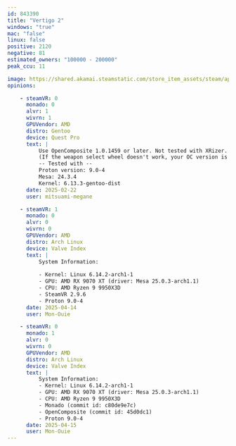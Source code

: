 ```yaml
---
id: 843390
title: "Vertigo 2"
windows: "true"
mac: "false"
linux: false
positive: 2120
negative: 81
estimated_owners: "100000 - 200000"
peak_ccu: 11

image: https://shared.akamai.steamstatic.com/store_item_assets/steam/apps/843390/header.jpg?t=1732293919
opinions:

    - steamVR: 0
      monado: 0
      alvr: 1
      wivrn: 1
      GPUVendor: AMD
      distro: Gentoo
      device: Quest Pro
      text: |
          Use OpenComposite 1.0.1459 or later. Not tested with XRizer.
          (If the weapon select wheel doesn't work, your OC version is too old.)
          -- Tested with --
          Proton version: 9.0-4
          Mesa: 24.3.4
          Kernel: 6.13.3-gentoo-dist
      date: 2025-02-22
      user: mitsuami-megane

    - steamVR: 1
      monado: 0
      alvr: 0
      wivrn: 0
      GPUVendor: AMD
      distro: Arch Linux
      device: Valve Index
      text: |
          System Information:
           
          - Kernel: Linux 6.14.2-arch1-1 
          - GPU: AMD RX 9070 XT (driver: Mesa 25.0.3-arch1.1)
          - CPU: AMD Ryzen 9 9950X3D 
          - SteamVR 2.9.6
          - Proton 9.0-4
      date: 2025-04-14
      user: Mon-Ouie

    - steamVR: 0
      monado: 1
      alvr: 0
      wivrn: 0
      GPUVendor: AMD
      distro: Arch Linux
      device: Valve Index
      text: |
          System Information:
          - Kernel: Linux 6.14.2-arch1-1 
          - GPU: AMD RX 9070 XT (driver: Mesa 25.0.3-arch1.1)
          - CPU: AMD Ryzen 9 9950X3D 
          - Monado (commit id: c80de9e7c)
          - OpenComposite (commit id: 45d0dc1) 
          - Proton 9.0-4
      date: 2025-04-15
      user: Mon-Ouie
---
```

